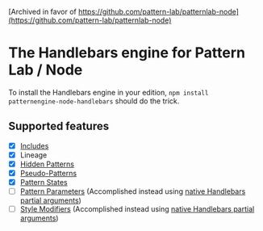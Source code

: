 [Archived in favor of https://github.com/pattern-lab/patternlab-node](https://github.com/pattern-lab/patternlab-node)

# The Handlebars engine for Pattern Lab / Node

To install the Handlebars engine in your edition, `npm install patternengine-node-handlebars` should do the trick.

## Supported features
- [x] [Includes](http://patternlab.io/docs/pattern-including.html)
- [x] Lineage
- [x] [Hidden Patterns](http://patternlab.io/docs/pattern-hiding.html)
- [x] [Pseudo-Patterns](http://patternlab.io/docs/pattern-pseudo-patterns.html)
- [x] [Pattern States](http://patternlab.io/docs/pattern-states.html)
- [ ] [Pattern Parameters](http://patternlab.io/docs/pattern-parameters.html) (Accomplished instead using [native Handlebars partial arguments](http://handlebarsjs.com/partials.html))
- [ ] [Style Modifiers](http://patternlab.io/docs/pattern-stylemodifier.html) (Accomplished instead using [native Handlebars partial arguments](http://handlebarsjs.com/partials.html))

